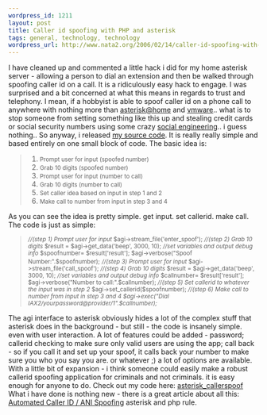 ```yaml
--- 
wordpress_id: 1211
layout: post
title: Caller id spoofing with PHP and asterisk
tags: general, technology, technology
wordpress_url: http://www.nata2.org/2006/02/14/caller-id-spoofing-with-php-and-asterisk/
---
```

I have cleaned up and commented a little hack i did for my home asterisk server - allowing a person to dial an extension and then be walked through spoofing caller id on a call. It is a ridiculously easy hack to engage. I was surprised and a bit concerned at what this means in regards to trust and telephony. I mean, if a hobbyist is able to spoof caller id on a phone call to anywhere with nothing more than <a href="http://asteriskathome.sourceforge.net/">asterisk@home</a> and <a href="http://www.vmware.com/products/server/">vmware</a>.. what is to stop someone from setting something like this up and stealing credit cards or social security numbers using some crazy <a href="http://en.wikipedia.org/wiki/Social_engineering_%28computer_security%29">social engineering</a>.. i guess nothing.. So anyway, i released <a href="http://asteriskathome.sourceforge.net/">my source code</a>. It is really really simple and based entirely on one small block of code. The basic idea is:
<blockquote>
<ol>
<li><small>Prompt user for input (spoofed number)</small></li>
<li><small>Grab 10 digits (spoofed number)</small></li>
<li><small>Prompt user for input (number to call)</small></li>
<li><small>Grab 10 digits (number to call)</small></li>
<li><small>Set caller idea based on input in step 1 and 2</small></li>
<li><small>Make call to number from input in step 3 and 4</small></li>
</ol>
</blockquote>
As you can see the idea is pretty simple. get input. set callerid. make call. The code is just as simple:
<blockquote><small><span style="font-style: italic">//(step 1) Prompt user for input</span> $agi-&gt;stream_file('enter_spoof'); <span style="font-style: italic">//(step 2) Grab 10 digits</span> $result = $agi-&gt;get_data('beep', 3000, 10); <span style="font-style: italic">//set variables and output debug info</span> $spoofnumber= $result['result']; $agi-&gt;verbose("Spoof Number:".$spoofnumber);</small> <small><span style="font-style: italic">//(step 3) Prompt user for input</span> $agi-&gt;stream_file('call_spoof'); <span style="font-style: italic">//(step 4) Grab 10 digits</span> $result = $agi-&gt;get_data('beep', 3000, 10); <span style="font-style: italic">//set variables and output debug info</span> $callnumber= $result['result']; $agi-&gt;verbose("Number to call:".$callnumber); <span style="font-style: italic">//(step 5) Set callerid to whatever the input was in step 2</span> $agi-&gt;set_callerid($spoofnumber); <span style="font-style: italic">//(step 6) Make call to number from input in step 3 and 4 $agi-&gt;exec("Dial IAX2/yourpassword@provider/1".$callnumber);</span></small></blockquote>
The agi interface to asterisk obviously hides a lot of the complex stuff that asterisk does in the background - but still - the code is insanely simple. even with user interaction. A lot of features could be added - password; callerid checking to make sure only valid users are using the app; call back - so if you call it and set up your spoof, it calls back your number to make sure you who you say you are. or whatever ;) a lot of options are available. With a little bit of expansion - i think someone could easily make a robust callerid spoofing application for criminals and not criminals. it is easy enough for anyone to do. Check out my code here: <a href="http://stuff.harperreed.org/?path=code%2Fasterisk_callerspoof_php&amp;text=asterisk_callerspoof.phps">asterisk_callerspoof</a> What i have done is nothing new - there is a great article about all this: <a href="http://www.rootsecure.net/?p=reports/callerid_spoofing">Automated Caller ID / ANI Spoofing</a> asterisk and php rule.
